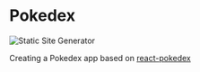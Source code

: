 # Pokedex

![Static Site Generator](https://img.shields.io/badge/-Built%20With%20Gatsby-green?style=plastic&logo=gatsby)

Creating a Pokedex app based on [react-pokedex](https://github.com/MadhavBahlMD/react-pokedex)
